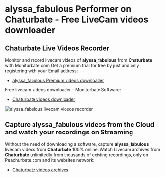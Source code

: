 # alyssa_fabulous Performer on Chaturbate - Free LiveCam videos downloader

## Chaturbate Live Videos Recorder

Monitor and record livecam videos of **alyssa_fabulous** from **Chaturbate** with Moniturbate.com
Get a premium trial for free by just and only registering with your Email address:
* [alyssa_fabulous Premium videos downloader](https://moniturbate.com/request-demo-licence-key.html)

Free livecam videos downloader - Moniturbate Software:
* [Chaturbate videos downloader](https://moniturbate.com/moniturbate-download-software.html)

![alyssa_fabulous livecam videos recorder](https://peachurnet.com/templates/moniturbate-software.png)


## Capture alyssa_fabulous videos from the Cloud and watch your recordings on Streaming

Without the need of downloading a software, capture **alyssa_fabulous** livecam videos from **Chaturbate** 100% online.
Watch Livecam archives from **Chaturbate** unlimitedly from thousands of existing recordings, only on Peachurbate.com and its websites network:
* [Chaturbate videos archives](https://peachurnet.com/)